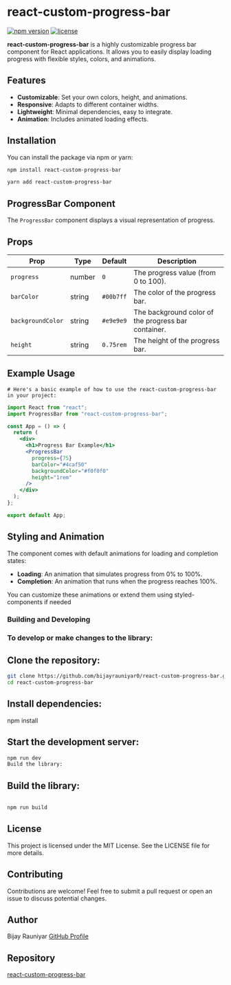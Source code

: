 # react-custom-progress-bar

[![npm version](https://img.shields.io/npm/v/react-custom-progress-bar.svg)](https://www.npmjs.com/package/react-custom-progress-bar) [![license](https://img.shields.io/npm/l/react-custom-progress-bar.svg)](https://www.npmjs.com/package/react-custom-progress-bar)

**react-custom-progress-bar** is a highly customizable progress bar component for React applications. It allows you to easily display loading progress with flexible styles, colors, and animations.

## Features

- **Customizable**: Set your own colors, height, and animations.
- **Responsive**: Adapts to different container widths.
- **Lightweight**: Minimal dependencies, easy to integrate.
- **Animation**: Includes animated loading effects.

## Installation

You can install the package via npm or yarn:

```bash
npm install react-custom-progress-bar

```

```bash
yarn add react-custom-progress-bar

```

## ProgressBar Component

The `ProgressBar` component displays a visual representation of progress.

## Props

| Prop              | Type   | Default   | Description                                         |
| ----------------- | ------ | --------- | --------------------------------------------------- |
| `progress`        | number | `0`       | The progress value (from 0 to 100).                 |
| `barColor`        | string | `#00b7ff` | The color of the progress bar.                      |
| `backgroundColor` | string | `#e9e9e9` | The background color of the progress bar container. |
| `height`          | string | `0.75rem` | The height of the progress bar.                     |

## Example Usage

```
# Here's a basic example of how to use the react-custom-progress-bar in your project:
```

```jsx
import React from "react";
import ProgressBar from "react-custom-progress-bar";

const App = () => {
  return (
    <div>
      <h1>Progress Bar Example</h1>
      <ProgressBar
        progress={75}
        barColor="#4caf50"
        backgroundColor="#f0f0f0"
        height="1rem"
      />
    </div>
  );
};

export default App;
```

## Styling and Animation

The component comes with default animations for loading and completion states:

- **Loading**: An animation that simulates progress from 0% to 100%.
- **Completion**: An animation that runs when the progress reaches 100%.

You can customize these animations or extend them using styled-components if needed

### Building and Developing

### To develop or make changes to the library:

## Clone the repository:

```bash
git clone https://github.com/bijayrauniyar0/react-custom-progress-bar.git
cd react-custom-progress-bar

```

## Install dependencies:

npm install

## Start the development server:

```bash
npm run dev
Build the library:

```

## Build the library:

```bash

npm run build

```

## License

This project is licensed under the MIT License. See the LICENSE file for more details.

## Contributing

Contributions are welcome! Feel free to submit a pull request or open an issue to discuss potential changes.

## Author

Bijay Rauniyar
[GitHub Profile](https://github.com/bijayrauniyar0)

## Repository

[react-custom-progress-bar](https://github.com/bijayrauniyar0/react-custom-progress-bar)
